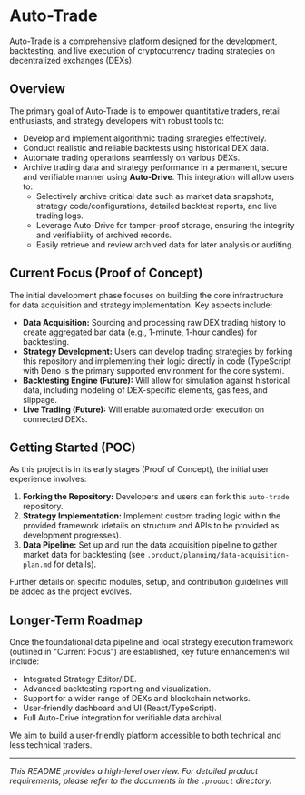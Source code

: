 # Auto-Trade

Auto-Trade is a comprehensive platform designed for the development, backtesting, and live execution of cryptocurrency trading strategies on decentralized exchanges (DEXs).

## Overview

The primary goal of Auto-Trade is to empower quantitative traders, retail enthusiasts, and strategy developers with robust tools to:

*   Develop and implement algorithmic trading strategies effectively.
*   Conduct realistic and reliable backtests using historical DEX data.
*   Automate trading operations seamlessly on various DEXs.
*   Archive trading data and strategy performance in a permanent, secure and verifiable manner using **Auto-Drive**. This integration will allow users to:
    *   Selectively archive critical data such as market data snapshots, strategy code/configurations, detailed backtest reports, and live trading logs.
    *   Leverage Auto-Drive for tamper-proof storage, ensuring the integrity and verifiability of archived records.
    *   Easily retrieve and review archived data for later analysis or auditing.

## Current Focus (Proof of Concept)

The initial development phase focuses on building the core infrastructure for data acquisition and strategy implementation. Key aspects include:

*   **Data Acquisition:** Sourcing and processing raw DEX trading history to create aggregated bar data (e.g., 1-minute, 1-hour candles) for backtesting.
*   **Strategy Development:** Users can develop trading strategies by forking this repository and implementing their logic directly in code (TypeScript with Deno is the primary supported environment for the core system).
*   **Backtesting Engine (Future):** Will allow for simulation against historical data, including modeling of DEX-specific elements, gas fees, and slippage.
*   **Live Trading (Future):** Will enable automated order execution on connected DEXs.

## Getting Started (POC)

As this project is in its early stages (Proof of Concept), the initial user experience involves:

1.  **Forking the Repository:** Developers and users can fork this `auto-trade` repository.
2.  **Strategy Implementation:** Implement custom trading logic within the provided framework (details on structure and APIs to be provided as development progresses).
3.  **Data Pipeline:** Set up and run the data acquisition pipeline to gather market data for backtesting (see `.product/planning/data-acquisition-plan.md` for details).

Further details on specific modules, setup, and contribution guidelines will be added as the project evolves.

## Longer-Term Roadmap

Once the foundational data pipeline and local strategy execution framework (outlined in "Current Focus") are established, key future enhancements will include:

*   Integrated Strategy Editor/IDE.
*   Advanced backtesting reporting and visualization.
*   Support for a wider range of DEXs and blockchain networks.
*   User-friendly dashboard and UI (React/TypeScript).
*   Full Auto-Drive integration for verifiable data archival.

We aim to build a user-friendly platform accessible to both technical and less technical traders.

---

*This README provides a high-level overview. For detailed product requirements, please refer to the documents in the `.product` directory.* 